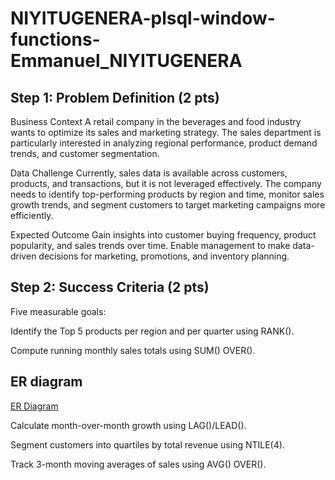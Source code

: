 # NIYITUGENERA-plsql-window-functions-Emmanuel_NIYITUGENERA
## Step 1: Problem Definition (2 pts)

Business Context
A retail company in the beverages and food industry wants to optimize its sales and marketing strategy. The sales department is particularly interested in analyzing regional performance, product demand trends, and customer segmentation.

Data Challenge
Currently, sales data is available across customers, products, and transactions, but it is not leveraged effectively. The company needs to identify top-performing products by region and time, monitor sales growth trends, and segment customers to target marketing campaigns more efficiently.

Expected Outcome
Gain insights into customer buying frequency, product popularity, and sales trends over time. Enable management to make data-driven decisions for marketing, promotions, and inventory planning.

## Step 2: Success Criteria (2 pts)

Five measurable goals:

Identify the Top 5 products per region and per quarter using RANK().

Compute running monthly sales totals using SUM() OVER().
## ER diagram
[ER Diagram](https://github.com/NIYITUGENERA/NIYITUGENERA-plsql-window-functions-Emmanuel_NIYITUGENERA/blob/main/screenshots/15-ER%20Diagram.png)

Calculate month-over-month growth using LAG()/LEAD().

Segment customers into quartiles by total revenue using NTILE(4).

Track 3-month moving averages of sales using AVG() OVER().
